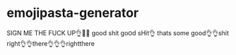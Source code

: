# emojipasta-generator
SIGN ME THE FUCK UP:ok_hand::eyes::eyes: good shit go౦ԁ sHit:ok_hand: thats  some good:ok_hand::ok_hand:shit right:ok_hand::ok_hand:there:ok_hand::ok_hand::ok_hand:rightthere 
